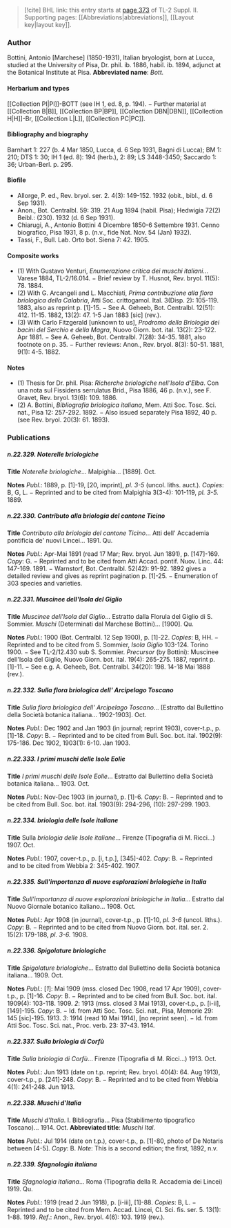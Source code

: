 > [!cite] BHL link: this entry starts at [page 373](https://www.biodiversitylibrary.org/page/33265570) of TL-2 Suppl. II.
> Supporting pages: [[Abbreviations|abbreviations]], [[Layout key|layout key]].

### Author

Bottini, Antonio \[Marchese\] (1850-1931), Italian bryologist, born at Lucca, studied at the University of Pisa, Dr. phil. ib. 1886, habil. ib. 1894, adjunct at the Botanical Institute at Pisa. 
**Abbreviated name**: *Bott.*

#### Herbarium and types

[[Collection PI|PI]]-BOTT (see IH 1, ed. 8, p. 194). − Further material at [[Collection B|B]], [[Collection BP|BP]], [[Collection DBN|DBN]], [[Collection H|H]]-Br, [[Collection L|L]], [[Collection PC|PC]].

#### Bibliography and biography

Barnhart 1: 227 (b. 4 Mar 1850, Lucca, d. 6 Sep 1931, Bagni di Lucca); BM 1: 210; DTS 1: 30; IH 1 (ed. 8): 194 (herb.), 2: 89; LS 3448-3450; Saccardo 1: 36; Urban-Berl. p. 295.

#### Biofile

- Allorge, P. ed., Rev. bryol. ser. 2. 4(3): 149-152. 1932 (obit., bibl., d. 6 Sep 1931).
- Anon., Bot. Centralbl. 59: 319. 21 Aug 1894 (habil. Pisa); Hedwigia 72(2) Beibl.: (230). 1932 (d. 6 Sep 1931).
- Chiarugi, A., Antonio Bottini 4 Dicembre 1850-6 Settembre 1931. Cenno biografico, Pisa 1931, 8 p. (n.v., fide Nat. Nov. 54 (Jan) 1932).
- Tassi, F., Bull. Lab. Orto bot. Siena 7: 42. 1905.

#### Composite works

- (1) With Gustavo Venturi, *Enumerazione critica dei muschi italiani*... Varese 1884, TL-2/16.014. − Brief review by T. Husnot, Rev. bryol. 11(5): 78. 1884.
- (2) With G. Arcangeli and L. Macchiati, *Prima contribuzione alla flora briologica della Calabria*, Atti Soc. crittogamol. Ital. 3(Disp. 2): 105-119. 1883, also as reprint p. \[1\]-15. − See A. Geheeb, Bot. Centralbl. 12(51): 412. 11-15. 1882, 13(2): 47. 1-5 Jan 1883 \[sic\] (rev.).
- (3) With Carlo Fitzgerald \[unknown to us\], *Prodromo della Briologia dei bacini del Serchio e della Magra*, Nuovo Giorn. bot. ital. 13(2): 23-122. Apr 1881. − See A. Geheeb, Bot. Centralbl. 7(28): 34-35. 1881, also footnote on p. 35. − Further reviews: Anon., Rev. bryol. 8(3): 50-51. 1881, 9(1): 4-5. 1882.

#### Notes

- (1) Thesis for Dr. phil. Pisa: *Richerche briologiche nell'Isola d'Elba*. Con una nota sul Fissidens serrulatus Brid., Pisa 1886, 46 p. (n.v.), see F. Gravet, Rev. bryol. 13(6): 109. 1886.
- (2) A. Bottini, *Bibliografia briologica italiana*, Mem. Atti Soc. Tosc. Sci. nat., Pisa 12: 257-292. 1892. − Also issued separately Pisa 1892, 40 p. (see Rev. bryol. 20(3): 61. 1893).

### Publications

##### n.22.329. Noterelle briologiche

**Title**
*Noterelle briologiche*... Malpighia... \[1889\]. Oct.

**Notes**
*Publ*.: 1889, p. \[1\]-19, \[20, imprint\], *pl. 3-5* (uncol. liths. auct.). *Copies*: B, G, L. − Reprinted and to be cited from Malpighia 3(3-4): 101-119, *pl. 3-5.* 1889.

##### n.22.330. Contributo alla briologia del cantone Ticino

**Title**
*Contributo alla briologia del cantone Ticino*... Atti dell' Accademia pontificia de' nuovi Lincei... 1891. Qu.

**Notes**
*Publ*.: Apr-Mai 1891 (read 17 Mar; Rev. bryol. Jun 1891), p. \[147\]-169. *Copy*: G. − Reprinted and to be cited from Atti Accad. pontif. Nuov. Linc. 44: 147-169. 1891. − Warnstorf, Bot. Centralbl. 52(42): 91-92. 1892 gives a detailed review and gives as reprint pagination p. \[1\]-25. − Enumeration of 303 species and varieties.

##### n.22.331. Muscinee dell'Isola del Giglio

**Title**
*Muscinee dell'Isola del Giglio*... Estratto dalla Florula del Giglio di S. Sommier. *Muschi* (Determinati dal Marchese Bottini)... \[1900\]. Qu.

**Notes**
*Publ*.: 1900 (Bot. Centralbl. 12 Sep 1900), p. \[1\]-22. *Copies*: B, HH. − Reprinted and to be cited from S. Sommier, *Isola Giglio* 103-124. Torino 1900. − See TL-2/12.430 sub S. Sommier.
*Precursor* (by Bottini): Muscinee dell'Isola del Giglio, Nuovo Giorn. bot. ital. 19(4): 265-275. 1887, reprint p. \[1\]-11. − See e.g. A. Geheeb, Bot. Centralbl. 34(20): 198. 14-18 Mai 1888 (rev.).

##### n.22.332. Sulla flora briologica dell' Arcipelago Toscano

**Title**
*Sulla flora briologica dell' Arcipelago Toscano*... \[Estratto dal Bullettino della Società botanica italiana... 1902-1903\]. Oct.

**Notes**
*Publ*.: Dec 1902 and Jan 1903 (in journal; reprint 1903), cover-t.p., p. \[1\]-18. *Copy*: B. − Reprinted and to be cited from Bull. Soc. bot. ital. 1902(9): 175-186. Dec 1902, 1903(1): 6-10. Jan 1903.

##### n.22.333. I primi muschi delle Isole Eolie

**Title**
*I primi muschi delle Isole Eolie*... Estratto dal Bullettino della Società botanica italiana... 1903. Oct.

**Notes**
*Publ*.: Nov-Dec 1903 (in journal), p. \[1\]-6. *Copy*: B. − Reprinted and to be cited from Bull. Soc. bot. ital. 1903(9): 294-296, (10): 297-299. 1903.

##### n.22.334. briologia delle Isole italiane

**Title**
Sulla *briologia delle Isole italiane*... Firenze (Tipografia di M. Ricci...) 1907. Oct.

**Notes**
*Publ*.: 1907, cover-t.p., p. \[i, t.p.\], \[345\]-402. *Copy*: B. − Reprinted and to be cited from Webbia 2: 345-402. 1907.

##### n.22.335. Sull'importanza di nuove esplorazioni briologiche in Italia

**Title**
*Sull'importanza di nuove esplorazioni briologiche in Italia*... Estratto dal Nuovo Giornale botanico italiano... 1908. Oct.

**Notes**
*Publ*.: Apr 1908 (in journal), cover-t.p., p. \[1\]-10, *pl. 3-6* (uncol. liths.). *Copy*: B. − Reprinted and to be cited from Nuovo Giorn. bot. ital. ser. 2. 15(2): 179-188, *pl. 3-6.* 1908.

##### n.22.336. Spigolature briologiche

**Title**
*Spigolature briologiche*... Estratto dal Bullettino della Società botanica italiana... 1909. Oct.

**Notes**
*Publ*.: \[*1*\]: Mai 1909 (mss. closed Dec 1908, read 17 Apr 1909), cover-t.p., p. \[1\]-16. *Copy*: B. − Reprinted and to be cited from Bull. Soc. bot. ital. 1909(4): 103-118. 1909.
*2*: 1913 (mss. closed 3 Mai 1913), cover-t.p., p. \[i-ii\], \[149\]-195. *Copy*: B. − Id. from Atti Soc. Tosc. Sci. nat., Pisa, Memorie 29: 145 \[sic\]-195. 1913.
*3*: 1914 (read 10 Mai 1914), \[no reprint seen\]. − Id. from Atti Soc. Tosc. Sci. nat., Proc. verb. 23: 37-43. 1914.

##### n.22.337. Sulla briologia di Corfù

**Title**
*Sulla briologia di Corfù*... Firenze (Tipografia di M. Ricci...) 1913. Oct.

**Notes**
*Publ*.: Jun 1913 (date on t.p. reprint; Rev. bryol. 40(4): 64. Aug 1913), cover-t.p., p. \[241\]-248. *Copy*: B. − Reprinted and to be cited from Webbia 4(1): 241-248. Jun 1913.

##### n.22.338. Muschi d'Italia

**Title**
*Muschi d'Italia*. I. Bibliografia... Pisa (Stabilimento tipografico Toscano)... 1914. Oct.
**Abbreviated title**: *Muschi Ital.*

**Notes**
*Publ*.: Jul 1914 (date on t.p.), cover-t.p., p. \[1\]-80, photo of De Notaris between \[4-5\]. *Copy*: B.
*Note*: This is a second edition; the first, 1892, n.v.

##### n.22.339. Sfagnologia italiana

**Title**
*Sfagnologia italiana*... Roma (Tipografia della R. Accademia dei Lincei) 1919. Qu.

**Notes**
*Publ*.: 1919 (read 2 Jun 1918), p. \[i-iii\], \[1\]-88. *Copies*: B, L. − Reprinted and to be cited from Mem. Accad. Lincei, Cl. Sci. fis. ser. 5. 13(1): 1-88. 1919.
*Ref*.: Anon., Rev. bryol. 4(6): 103. 1919 (rev.).

